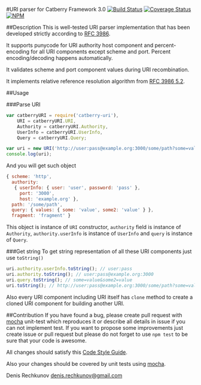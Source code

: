 #URI parser for Catberry Framework 3.0 [![Build Status](https://travis-ci.org/catberry/catberry-uri.png?branch=master)](https://travis-ci.org/catberry/catberry-uri) [![Coverage Status](https://coveralls.io/repos/catberry/catberry-uri/badge.png)](https://coveralls.io/r/catberry/catberry-uri)
[![NPM](https://nodei.co/npm/catberry-uri.png)](https://nodei.co/npm/catberry-uri/)

##Description
This is well-tested URI parser implementation that has been developed strictly
according to [RFC 3986](https://tools.ietf.org/html/rfc3986).

It supports punycode for URI authority host component and percent-encoding for
all URI components except scheme and port. Percent encoding/decoding
happens automatically.

It validates scheme and port component values during URI recombination.

It implements relative reference resolution algorithm from
[RFC 3986 5.2](https://tools.ietf.org/html/rfc3986#section-5.2).

##Usage

###Parse URI
```javascript
var catberryURI = require('catberry-uri'),
	URI = catberryURI.URI,
	Authority = catberryURI.Authority,
	UserInfo = catberryURI.UserInfo,
	Query = catberryURI.Query;

var uri = new URI('http://user:pass@example.org:3000/some/path?some=value&some2=value#fragment');
console.log(uri);
```
And you will get such object
```javascript
{ scheme: 'http',
  authority:
   { userInfo: { user: 'user', password: 'pass' },
     port: '3000',
     host: 'example.org' },
  path: '/some/path',
  query: { values: { some: 'value', some2: 'value' } },
  fragment: 'fragment' }
```
This object is instance of `URI` constructor, `authority` field is instance
of `Authority`, `authority.userInfo` is instance of `UserInfo` and `query` is
instance of `Query`.

###Get string
To get string representation of all these URI components just use `toString()`
```javascript
uri.authority.userInfo.toString(); // user:pass
uri.authority.toString(); // user:pass@example.org:3000
uri.query.toString(); // some=value&some2=value
uri.toString(); // http://user:pass@example.org:3000/some/path?some=value&some2=value#fragment
```

Also every URI component including URI itself has `clone` method to create
a cloned URI component for building another URI.

##Contribution
If you have found a bug, please create pull request with [mocha](https://www.npmjs.org/package/mocha) 
unit-test which reproduces it or describe all details in issue if you can not 
implement test. If you want to propose some improvements just create issue or 
pull request but please do not forget to use `npm test` to be sure that your 
code is awesome.

All changes should satisfy this [Code Style Guide](https://github.com/catberry/catberry/blob/master/docs/code-style-guide.md).

Also your changes should be covered by unit tests using [mocha](https://www.npmjs.org/package/mocha).

Denis Rechkunov <denis.rechkunov@gmail.com>